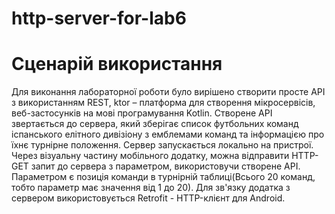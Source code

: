 # http-server-for-lab6
# Сценарій використання
Для виконання лабораторної роботи було вирішено створити просте API з використанням REST, ktor – платформа для створення мікросервісів, веб-застосунків на мові програмування Kotlin.
Створене API звертається до сервера, який зберігає список футбольних команд іспанського елітного дивізіону з емблемами команд та інформацією про їхнє турнірне положення. Сервер запускається локально на пристрої. 
Через візуальну частину мобільного додатку, можна відправити HTTP-GET запит до сервера з параметром, використовучи створене API. Параметром є позиція команди в турнірній таблиці(Всього 20 команд, тобто параметр має значення від 1 до 20). 
Для зв'язку додатка з сервером використовується Retrofit - HTTP-клієнт для Android.
